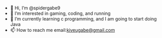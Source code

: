 - 👋 Hi, I’m @spidergabe9
- 👀 I’m interested in gaming, coding, and running
- 🌱 I’m currently learning c programming, and I am going to start doing Java
- 📫 How to reach me email:kiveugabe@gmail.com

<!---
spidergabe9/spidergabe9 is a ✨ special ✨ repository because its `README.md` (this file) appears on your GitHub profile.
You can click the Preview link to take a look at your changes.
--->
